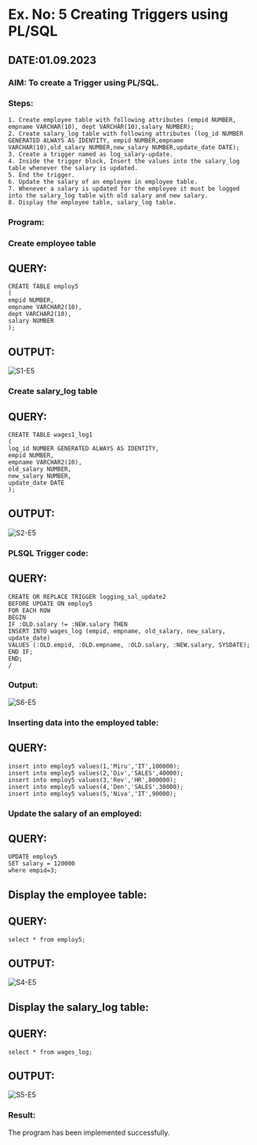 # Ex. No: 5 Creating Triggers using PL/SQL
## DATE:01.09.2023
### AIM: To create a Trigger using PL/SQL.

### Steps:
```
1. Create employee table with following attributes (empid NUMBER, empname VARCHAR(10), dept VARCHAR(10),salary NUMBER);
2. Create salary_log table with following attributes (log_id NUMBER GENERATED ALWAYS AS IDENTITY, empid NUMBER,empname VARCHAR(10),old_salary NUMBER,new_salary NUMBER,update_date DATE);
3. Create a trigger named as log_salary-update.
4. Inside the trigger block, Insert the values into the salary_log table whenever the salary is updated.
5. End the trigger.
6. Update the salary of an employee in employee table.
7. Whenever a salary is updated for the employee it must be logged into the salary_log table with old salary and new salary.
8. Display the employee table, salary_log table.
```
### Program:
### Create employee table
## QUERY:
```
CREATE TABLE employ5
(
empid NUMBER,
empname VARCHAR2(10),
dept VARCHAR2(10),
salary NUMBER
);
```
## OUTPUT:

![S1-E5](https://github.com/MIRUDHULA-DHANARAJ/Ex-No-5-Creating-Triggers-using-PL-SQL/assets/94828147/0cd725de-2a02-4724-b4b1-0fc21820d3d1)

### Create salary_log table
## QUERY:
```
CREATE TABLE wages1_log1
(
log_id NUMBER GENERATED ALWAYS AS IDENTITY,
empid NUMBER,
empname VARCHAR2(10),
old_salary NUMBER,
new_salary NUMBER,
update_date DATE
);
```
## OUTPUT:

![S2-E5](https://github.com/MIRUDHULA-DHANARAJ/Ex-No-5-Creating-Triggers-using-PL-SQL/assets/94828147/c74502c1-063a-4171-b286-9edd7df2dd25)

### PLSQL Trigger code:
## QUERY:
```
CREATE OR REPLACE TRIGGER logging_sal_update2
BEFORE UPDATE ON employ5
FOR EACH ROW
BEGIN
IF :OLD.salary != :NEW.salary THEN
INSERT INTO wages_log (empid, empname, old_salary, new_salary, update_date)
VALUES (:OLD.empid, :OLD.empname, :OLD.salary, :NEW.salary, SYSDATE);
END IF;
END;
/
```
### Output:

![S6-E5](https://github.com/MIRUDHULA-DHANARAJ/Ex-No-5-Creating-Triggers-using-PL-SQL/assets/94828147/20502605-5297-437c-bf88-df56831d4298)

### Inserting data into the employed table:
## QUERY:
```
insert into employ5 values(1,'Miru','IT',100000);
insert into employ5 values(2,'Div','SALES',40000);
insert into employ5 values(3,'Rev','HR',800000);
insert into employ5 values(4,'Den','SALES',30000);
insert into employ5 values(5,'Niva','IT',90000);
```

### Update the salary of an employed:
## QUERY:
```
UPDATE employ5
SET salary = 120000
where empid=3;
```

## Display the employee table:
## QUERY:
```
select * from employ5;
```
## OUTPUT:

![S4-E5](https://github.com/MIRUDHULA-DHANARAJ/Ex-No-5-Creating-Triggers-using-PL-SQL/assets/94828147/71806e95-5586-4a4c-8b24-78fdaf35743e)

## Display the salary_log table:
## QUERY:
```
select * from wages_log;
```

## OUTPUT:

![S5-E5](https://github.com/MIRUDHULA-DHANARAJ/Ex-No-5-Creating-Triggers-using-PL-SQL/assets/94828147/496f50c8-b434-4f5e-9b7b-ecc4d6913009)

### Result:
The program has been implemented successfully.
